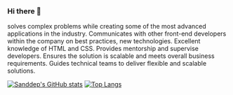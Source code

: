 ### Hi there 👋

solves complex problems while creating some of the most advanced applications in the industry. Communicates with other front-end developers within the company on best practices, new technologies. Excellent knowledge of HTML and CSS. Provides mentorship and supervise developers. Ensures the solution is scalable and meets overall business requirements. Guides technical teams to deliver flexible and scalable solutions. 

[![Sanddep's GitHub stats](https://github-readme-stats.vercel.app/api?username=sandeep-hunt)](https://github.com/anuraghazra/github-readme-stats)
[![Top Langs](https://github-readme-stats.vercel.app/api/top-langs/?username=sandeep-hunt)](https://github.com/anuraghazra/github-readme-stats)
